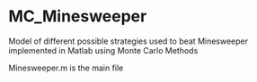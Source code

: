 # MC_Minesweeper
Model of different possible strategies used to beat Minesweeper implemented in Matlab using Monte Carlo Methods

Minesweeper.m is the main file
